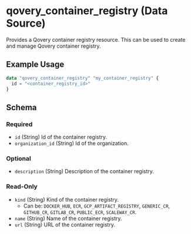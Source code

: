 # qovery_container_registry (Data Source)

Provides a Qovery container registry resource. This can be used to create and manage Qovery container registry.
## Example Usage
```terraform
data "qovery_container_registry" "my_container_registry" {
  id = "<container_registry_id>"
}
```

<!-- schema generated by tfplugindocs -->
## Schema

### Required

- `id` (String) Id of the container registry.
- `organization_id` (String) Id of the organization.

### Optional

- `description` (String) Description of the container registry.

### Read-Only

- `kind` (String) Kind of the container registry.
	- Can be: `DOCKER_HUB`, `ECR`, `GCP_ARTIFACT_REGISTRY`, `GENERIC_CR`, `GITHUB_CR`, `GITLAB_CR`, `PUBLIC_ECR`, `SCALEWAY_CR`.
- `name` (String) Name of the container registry.
- `url` (String) URL of the container registry.

